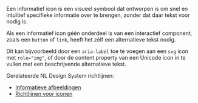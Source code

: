 <!-- @license CC0-1.0 -->

Een informatief icon is een visueel symbool dat ontworpen is om snel en intuïtief specifieke informatie over te brengen, zonder dat daar tekst voor nodig is.

Als een informatief icon géén onderdeel is van een interactief component, zoals een `button` of `link`, heeft het zélf een alternatieve tekst nodig.

Dit kan bijvoorbeeld door een `aria-label` toe te voegen aan een `svg` icon met `role="img"`, of door de content property van een Unicode icon in te vullen met een beschrijvende alternatieve tekst.

Gerelateerde NL Design System richtlijnen:

- [Informatieve afbeeldingen](/richtlijnen/content/afbeeldingen/informatieve-afbeeldingen)
- [Richtlijnen voor iconen](/richtlijnen/stijl/iconen/)

